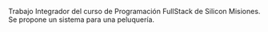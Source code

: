 Trabajo Integrador del curso de Programación FullStack de Silicon Misiones.
Se propone un sistema para una peluquería.
